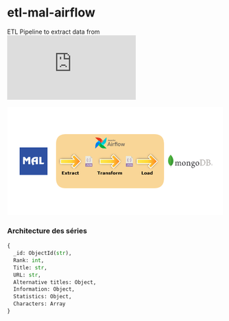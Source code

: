 # etl-mal-airflow
ETL Pipeline to extract data from ![myanimelist.net](https://myanimelist.net/topmanga.php)

![schema_pipeline](./etl_mal_schema.png)


### Architecture des séries
```python
{
  _id: ObjectId(str),
  Rank: int,
  Title: str,
  URL: str,
  Alternative titles: Object,
  Information: Object,
  Statistics: Object,
  Characters: Array
}
```
